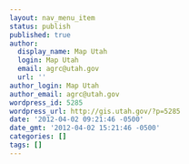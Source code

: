 ```yaml
---
layout: nav_menu_item
status: publish
published: true
author:
  display_name: Map Utah
  login: Map Utah
  email: agrc@utah.gov
  url: ''
author_login: Map Utah
author_email: agrc@utah.gov
wordpress_id: 5285
wordpress_url: http://gis.utah.gov/?p=5285
date: '2012-04-02 09:21:46 -0500'
date_gmt: '2012-04-02 15:21:46 -0500'
categories: []
tags: []
---
```


